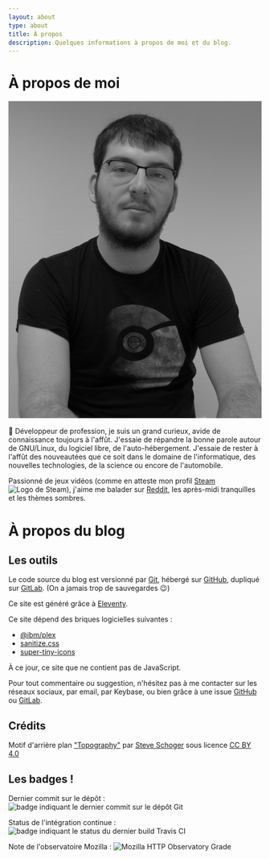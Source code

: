 ```yaml
---
layout: about
type: about
title: À propos
description: Quelques informations à propos de moi et du blog.
---
```

# À propos de moi

<img alt="Portrait en noir et blanc de Matthieu Vion" class="portrait" src="/img/about/matthieu.jpg">

👋 Développeur de profession, je suis un grand curieux, avide de connaissance toujours à l'affût. J'essaie de répandre la bonne parole autour de GNU/Linux, du logiciel libre, de l'auto-hébergement. J'essaie de rester à l'affût des nouveautées que ce soit dans le domaine de l'informatique, des nouvelles technologies, de la science ou encore de l'automobile.

Passionné de jeux vidéos (comme en atteste mon profil [Steam][steam] <img class="tiny-icon" alt="Logo de Steam" src="/svg/steam.svg">), j'aime me balader sur [Reddit][reddit], les après-midi tranquilles et les thèmes sombres.

# À propos du blog

## Les outils

Le code source du blog est versionné par [Git][git], hébergé sur [GitHub][repo-github], dupliqué sur [GitLab][repo-gitlab]. (On a jamais trop de sauvegardes 😉)

Ce site est généré grâce à [Eleventy][11ty].

Ce site dépend des briques logicielles suivantes :

- [@ibm/plex][plex-font]
- [sanitize.css][sanitize]
- [super-tiny-icons][STI]

À ce jour, ce site que ne contient pas de JavaScript.

Pour tout commentaire ou suggestion, n'hésitez pas à me contacter sur les réseaux sociaux, par email, par Keybase, ou bien grâce à une issue [GitHub][gh-issues] ou [GitLab][gl-issues].

## Crédits

Motif d'arrière plan ["Topography"](https://www.heropatterns.com/) par [Steve Schoger](https://twitter.com/steveschoger) sous licence [CC BY 4.0](https://creativecommons.org/licenses/by/4.0/)

## Les badges !

Dernier commit sur le dépôt : ![badge indiquant le dernier commit sur le dépôt Git][commit-badge]

Status de l'intégration continue : ![badge indiquant le status du dernier build Travis CI][build-badge]

Note de l'observatoire Mozilla : ![Mozilla HTTP Observatory Grade][observatory-badge]

[gs]: https://www.greensystemes.com/
[git]: https://git-scm.com/
[repo-github]: https://github.com/MattMattV/blog
[repo-gitlab]: https://gitlab.com/MattMattV/blog
[11ty]: https://www.11ty.dev
[npm]: https://www.npmjs.com/
[caddy]: https://caddyserver.com/
[goaccess]: https://goaccess.io
[plex-font]: https://github.com/IBM/plex
[sanitize]: https://github.com/csstools/sanitize.css
[STI]: https://github.com/edent/SuperTinyIcons
[gh-issues]: https://github.com/MattMattV/blog/issues/new
[gl-issues]: https://gitlab.com/MattMattV/blog/issues/new
[steam]: https://steamcommunity.com/id/TheMattMatt
[reddit]: https://www.reddit.com
[commits]: https://github.com/MattMattV/blog/commits/master

[commit-badge]: https://img.shields.io/github/last-commit/MattMattV/blog.svg?logo=git&style=for-the-badge
[build-badge]: https://img.shields.io/travis/com/MattMattV/blog.svg?logo=travis&style=for-the-badge
[observatory-badge]: https://img.shields.io/mozilla-observatory/grade-score/blog.mvion.fr.svg?publish&style=for-the-badge